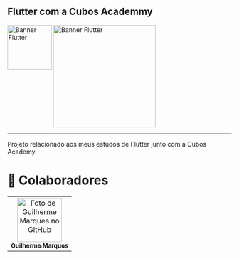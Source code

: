 ## <h2>Flutter com a Cubos Academmy</strong></h2>

<img src="https://cdn-images-1.medium.com/max/1200/1*5-aoK8IBmXve5whBQM90GA.png" min-width="100px" max-width="100px" width="100px" align="left" alt="Banner Flutter">

<img src="https://www.tramaweb.com.br/wp-content/uploads/2022/02/cubos-academy-logo.png" min-width="230px" max-width="230px" width="230px" align="center" alt="Banner Flutter">

---

Projeto relacionado aos meus estudos de Flutter junto com a Cubos Academy.


<h1 align="left"><strong>🤝 Colaboradores</strong></h1>

<table>
  <tr>
    <td align="center">
      <a href="https://github.com/guirodriguezz">
        <img src="https://avatars2.githubusercontent.com/u/32783994?s=460&u=2addef7630c3998e12be9a29432a2328d33e0ef0&v=4" width="100px;" alt="Foto de Guilherme Marques no GitHub"/><br>
        <sub>
          <b>Guilherme Marques</b>
        </sub>
      </a>
    </td>
  </tr>
</table>
